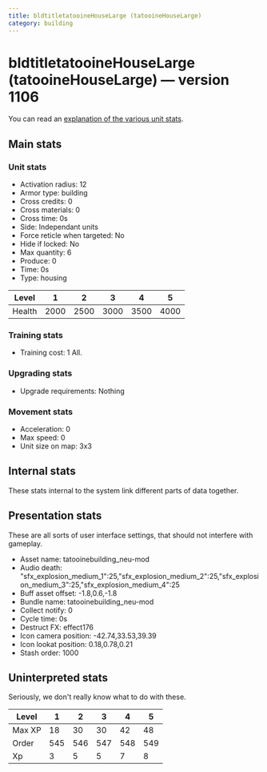 ```yaml
---
title: bldtitletatooineHouseLarge (tatooineHouseLarge)
category: building
---
```


# bldtitletatooineHouseLarge (tatooineHouseLarge) — version 1106

You can read an [explanation  of the various unit stats](unitexplained.md).

## Main stats

### Unit stats

  * Activation radius: 12
  * Armor type: building
  * Cross credits: 0
  * Cross materials: 0
  * Cross time: 0s
  * Side: Independant units
  * Force reticle when targeted: No
  * Hide if locked: No
  * Max quantity: 6
  * Produce: 0
  * Time: 0s
  * Type: housing

|Level |1   |2   |3   |4   |5   |
|------|----|----|----|----|----|
|Health|2000|2500|3000|3500|4000|


### Training stats

  * Training cost: 1 All.

### Upgrading stats

  * Upgrade requirements: Nothing

### Movement stats

  * Acceleration: 0
  * Max speed: 0
  * Unit size on map: 3x3

## Internal stats

These stats internal to the system link different parts of data together.


## Presentation stats

These are all sorts of user interface settings, that should not interfere with gameplay.

  * Asset name: tatooinebuilding_neu-mod
  * Audio death: "sfx_explosion_medium_1":25,"sfx_explosion_medium_2":25,"sfx_explosion_medium_3":25,"sfx_explosion_medium_4":25
  * Buff asset offset: -1.8,0.6,-1.8
  * Bundle name: tatooinebuilding_neu-mod
  * Collect notify: 0
  * Cycle time: 0s
  * Destruct FX: effect176
  * Icon camera position: -42.74,33.53,39.39
  * Icon lookat position: 0.18,0.78,0.21
  * Stash order: 1000

## Uninterpreted stats

Seriously, we don't really know what to do with these.

|Level |1  |2  |3  |4  |5  |
|------|---|---|---|---|---|
|Max XP|18 |30 |30 |42 |48 |
|Order |545|546|547|548|549|
|Xp    |3  |5  |5  |7  |8  |


